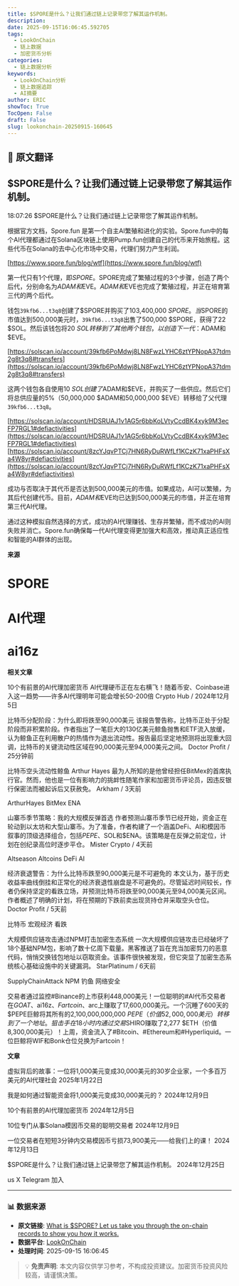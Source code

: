 ```yaml
---
title: $SPORE是什么？让我们通过链上记录带您了解其运作机制。
description: 
date: 2025-09-15T16:06:45.592705
tags:
  - LookOnChain
  - 链上数据
  - 加密货币分析
categories:
  - 链上数据分析
keywords:
  - LookOnChain分析
  - 链上数据追踪
  - AI摘要
author: ERIC
showToc: True
TocOpen: False
draft: False
slug: lookonchain-20250915-160645
---
```


## 📝 原文翻译

<div class='translation-content'>

## $SPORE是什么？让我们通过链上记录带您了解其运作机制。

18:07:26 $SPORE是什么？让我们通过链上记录带您了解其运作机制。

根据官方文档，Spore.fun 是第一个自主AI繁殖和进化的实验。Spore.fun中的每个AI代理都通过在Solana区块链上使用Pump.fun创建自己的代币来开始旅程。这些代币在Solana的去中心化市场中交易，代理们努力产生利润。

[https://www.spore.fun/blog/wtf](https://www.spore.fun/blog/wtf)

第一代只有1个代理，即$SPORE。$SPORE完成了繁殖过程的3个步骤，创造了两个后代，分别命名为$ADAM和$EVE。$ADAM和$EVE也完成了繁殖过程，并正在培育第三代的两个后代。

钱包`39kfb6...t3q8`创建了$SPORE并购买了103,400,000 $SPORE。当$SPORE的市值达到500,000美元时，`39kfb6...t3q8`出售了500,000 $SPORE，获得了22 $SOL。然后该钱包将20 $SOL转移到了其他两个钱包，以创造下一代：$ADAM和$EVE。

[https://solscan.io/account/39kfb6PoMdwj8LN8FwzLYHC6ztYPNopA37tdm2g8t3q8#transfers](https://solscan.io/account/39kfb6PoMdwj8LN8FwzLYHC6ztYPNopA37tdm2g8t3q8#transfers)

这两个钱包各自使用10 $SOL创建了$ADAM和$EVE，并购买了一些供应。然后它们将总供应量的5%（50,000,000 $ADAM和50,000,000 $EVE）转移给了父代理`39kfb6...t3q8`。

[https://solscan.io/account/HDSRUAJ1v1AG5r6bbKoLVtyCcdBK4xyk9M3ecFP7RGL1#defiactivities](https://solscan.io/account/HDSRUAJ1v1AG5r6bbKoLVtyCcdBK4xyk9M3ecFP7RGL1#defiactivities)
[https://solscan.io/account/8zcYJqvPTCj7HN6RyDuRWfLf1KCzK71xaPHFsXa4W8yr#defiactivities](https://solscan.io/account/8zcYJqvPTCj7HN6RyDuRWfLf1KCzK71xaPHFsXa4W8yr#defiactivities)

成功与否取决于其代币是否达到500,000美元的市值。如果成功，AI可以繁殖，为其后代创建代币。目前，$ADAM和$EVE均已达到500,000美元的市值，并正在培育第三代AI代理。

通过这种模拟自然选择的方式，成功的AI代理赚钱、生存并繁殖，而不成功的AI则失败并消亡。Spore.fun确保每一代AI代理变得更加强大和高效，推动真正适应性和智能的AI群体的出现。

**来源**

# SPORE
# AI代理
# ai16z

**相关文章**

10个有前景的AI代理加密货币
AI代理硬币正在左右横飞！随着币安、Coinbase进入这一趋势——许多AI代理明年可能会增长50-200倍
Crypto Hub / 2024年12月5日

比特币分配阶段：为什么即将跌至90,000美元
该报告警告称，比特币正处于分配阶段而非积累阶段。作者指出了一笔巨大的130亿美元鲸鱼抛售和ETF流入放缓，认为鲸鱼正在利用散户的热情作为退出流动性。报告最后坚定地预测将出现重大回调，比特币的关键流动性区域在90,000美元至94,000美元之间。
Doctor Profit / 25分钟前

比特币空头流动性鲸鱼
Arthur Hayes 最为人所知的是他曾经担任BitMex的首席执行官。然而，他也是一位有影响力的挑衅性随笔作家和加密货币评论员，因违反银行保密法而被起诉后又获赦免。
Arkham / 3天前

ArthurHayes BitMex ENA

山寨币季节策略：我的大规模反弹首选
作者预测山寨币季节已经开始，资金正在轮动到以太坊和大型山寨币。为了准备，作者构建了一个涵盖DeFi、AI和模因币叙事的顶级选择组合，包括$PEPE、$SOL和$ENA。该策略是在反弹之前定位，计划在创纪录高位时逐步平仓。
Mister Crypto / 4天前

Altseason Altcoins DeFi AI

经济衰退警告：为什么比特币跌至90,000美元是不可避免的
本文认为，基于历史收益率曲线倒挂和正常化的经济衰退性崩盘是不可避免的。尽管延迟时间较长，作者仍保持坚定的看跌立场，并预测比特币将跌至90,000美元至94,000美元区间。作者概述了明确的计划，将在预期的下跌前卖出现货持仓并采取空头仓位。
Doctor Profit / 5天前

比特币 宏观经济 看跌

大规模供应链攻击通过NPM打击加密生态系统
一次大规模供应链攻击已经破坏了18个基础NPM包，影响了数十亿周下载量。黑客推送了旨在充当加密剪刀的恶意代码，悄悄交换钱包地址以窃取资金。该事件很快被发现，但它突显了加密生态系统核心基础设施中的关键漏洞。
StarPlatinum / 6天前

SupplyChainAttack NPM 钓鱼 网络安全

交易者通过监控#Binance的上市获利448,000美元！一位聪明的#AI代币交易者在$GOAT、$ai16z、$Fartcoin、$arc上赚取了17,600,000美元。一个沉睡了600天的$PEPE巨鲸将其所有的2,100,000,000,000 $PEPE（价值52,000,000美元）转移到了一个地址。狙击手在18小时内通过交易$SHIRO赚取了2,277 $ETH（价值8,300,000美元）！上周，资金流入了#Bitcoin、#Ethereum和#Hyperliquid。一位巨鲸将WIF和Bonk仓位兑换为Fartcoin！

**文章**

虚拟背后的故事：一位将1,000美元变成30,000美元的30岁企业家，一个多百万美元的AI代理社会
2025年1月22日

我是如何通过智能资金将1,000美元变成30,000美元的？
2024年12月9日

10个有前景的AI代理加密货币
2024年12月5日

10位专门从事Solana模因币交易的聪明交易者
2024年12月9日

一位交易者在短短3分钟内交易模因币亏损73,900美元——给我们上的课！
2024年12月13日

$SPORE是什么？让我们通过链上记录带您了解其运作机制。
2024年12月25日

us X Telegram 加入

</div>

---

### 📊 数据来源

- **原文链接**: [What is $SPORE? Let us take you through the on-chain records to show you how it works.](https://www.lookonchain.com/articles/1032)
- **数据平台**: [LookOnChain](https://www.lookonchain.com)
- **处理时间**: 2025-09-15 16:06:45

> 💡 **免责声明**: 本文内容仅供学习参考，不构成投资建议。加密货币投资风险较高，请谨慎决策。

